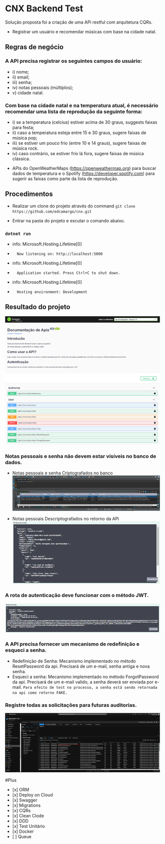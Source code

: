 # CNX Backend Test
Solução proposta foi a criação de uma APi restful com arquitetura CQRs.
  - Registrar um usuário e recomendar músicas com base na cidade natal.

## Regras de negócio

### A API precisa registrar os seguintes campos do usuário: 
  - i) nome; 
  - ii) email; 
  - iii) senha; 
  - iv) notas pessoais (múltiplos);
  - v) cidade natal.

### Com base na cidade natal e na temperatura atual, é necessário recomendar uma lista de reprodução da seguinte forma: 
  *    i) se a temperatura (celcius) estiver acima de 30 graus, suggests faixas para festa; 
  *    ii) caso a temperatura esteja entre 15 e 30 graus, sugere faixas de música pop; 
  *    iii) se estiver um pouco frio (entre 10 e 14 graus), sugere faixas de música rock. 
  *    iv) caso contrário, se estiver frio lá fora, sugere faixas de música clássica.
  - APIs do OpenWeatherMaps (https://openweathermap.org) para buscar dados de temperatura e o 
        Spotify (https://developer.spotify.com) para sugerir as faixas como parte da lista de reprodução.

## Procedimentos

  * Realizar um clone do projeto através do command `git clone https://github.com/edcamargo/cnx.git`

  * Entrar na pasta do projeto e excutar o comando abaixo.

### `dotnet run` 
  - info: Microsoft.Hosting.Lifetime[0]
  -       Now listening on: http://localhost:5000
  - info: Microsoft.Hosting.Lifetime[0]
  -       Application started. Press Ctrl+C to shut down.
  - info: Microsoft.Hosting.Lifetime[0]
  -       Hosting environment: Development

## Resultado do projeto

![screenshoot](https://github.com/edcamargo/cnx/blob/master/Docs/Documentacao-Swagger.PNG "Screenshoot of the project")

### Notas pessoais e senha não devem estar visíveis no banco de dados.

  - Notas pessoais e senha Criptografados no banco
![screenshoot](https://github.com/edcamargo/cnx/blob/master/Docs/CamposInvisiveisBanco.PNG "Screenshoot of the project")

  - Notas pessoais Descriptografados no retorno da APi
![screenshoot](https://github.com/edcamargo/cnx/blob/master/Docs/CamposVisivelApricacao.PNG "Screenshoot of the project")

### A rota de autenticação deve funcionar com o método JWT.
![screenshoot](https://github.com/edcamargo/cnx/blob/master/Docs/Autenticacao-JWT.PNG "Screenshoot of the project")

### A API precisa fornecer um mecanismo de redefinição e esqueci a senha.
  *    Redefinição de Senha: Mecanismo implementado no método ResetPassword da api. Precisará de um e-mail, senha antiga e nova senha.
  *    Esqueci a senha: Mecanismo implementado no método ForgotPassword da api. Precisará de um e-mail valido, a senha deverá ser enviada por e-mail. 
	`Para efeito de test no processo, a senha está sendo retornada na api como retorno FAKE.`

### Registre todas as solicitações para futuras auditorias.
![screenshoot](https://github.com/edcamargo/cnx/blob/master/Docs/Log-Solicitacao.PNG "Screenshoot of the project")

#Plus
  *    [x] ORM
  *    [x] Deploy on Cloud
  *    [x] Swagger
  *    [x] Migrations
  *    [x] CQRs
  *    [x] Clean Clode
  *    [x] DDD
  *    [x] Test Unitário
  *    [x] Docker
  *    [ ] Queue

